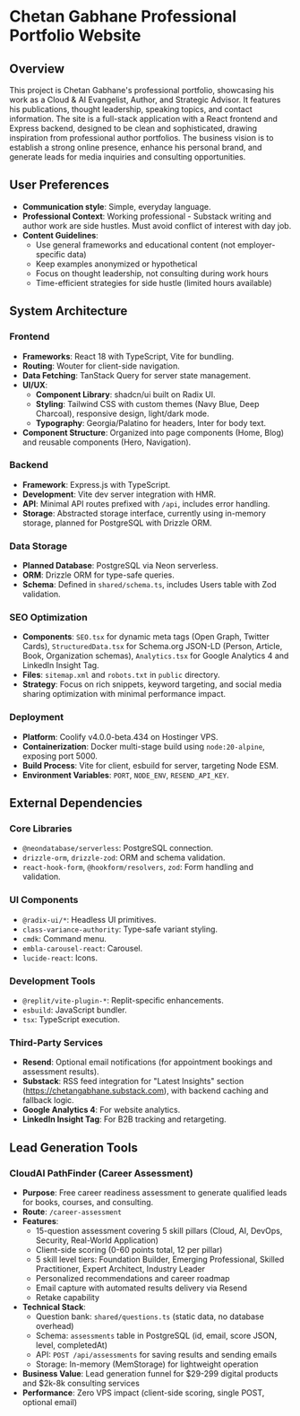 # Chetan Gabhane Professional Portfolio Website

## Overview
This project is Chetan Gabhane's professional portfolio, showcasing his work as a Cloud & AI Evangelist, Author, and Strategic Advisor. It features his publications, thought leadership, speaking topics, and contact information. The site is a full-stack application with a React frontend and Express backend, designed to be clean and sophisticated, drawing inspiration from professional author portfolios. The business vision is to establish a strong online presence, enhance his personal brand, and generate leads for media inquiries and consulting opportunities.

## User Preferences
- **Communication style**: Simple, everyday language.
- **Professional Context**: Working professional - Substack writing and author work are side hustles. Must avoid conflict of interest with day job.
- **Content Guidelines**: 
  - Use general frameworks and educational content (not employer-specific data)
  - Keep examples anonymized or hypothetical
  - Focus on thought leadership, not consulting during work hours
  - Time-efficient strategies for side hustle (limited hours available)

## System Architecture

### Frontend
- **Frameworks**: React 18 with TypeScript, Vite for bundling.
- **Routing**: Wouter for client-side navigation.
- **Data Fetching**: TanStack Query for server state management.
- **UI/UX**:
    - **Component Library**: shadcn/ui built on Radix UI.
    - **Styling**: Tailwind CSS with custom themes (Navy Blue, Deep Charcoal), responsive design, light/dark mode.
    - **Typography**: Georgia/Palatino for headers, Inter for body text.
- **Component Structure**: Organized into page components (Home, Blog) and reusable components (Hero, Navigation).

### Backend
- **Framework**: Express.js with TypeScript.
- **Development**: Vite dev server integration with HMR.
- **API**: Minimal API routes prefixed with `/api`, includes error handling.
- **Storage**: Abstracted storage interface, currently using in-memory storage, planned for PostgreSQL with Drizzle ORM.

### Data Storage
- **Planned Database**: PostgreSQL via Neon serverless.
- **ORM**: Drizzle ORM for type-safe queries.
- **Schema**: Defined in `shared/schema.ts`, includes Users table with Zod validation.

### SEO Optimization
- **Components**: `SEO.tsx` for dynamic meta tags (Open Graph, Twitter Cards), `StructuredData.tsx` for Schema.org JSON-LD (Person, Article, Book, Organization schemas), `Analytics.tsx` for Google Analytics 4 and LinkedIn Insight Tag.
- **Files**: `sitemap.xml` and `robots.txt` in `public` directory.
- **Strategy**: Focus on rich snippets, keyword targeting, and social media sharing optimization with minimal performance impact.

### Deployment
- **Platform**: Coolify v4.0.0-beta.434 on Hostinger VPS.
- **Containerization**: Docker multi-stage build using `node:20-alpine`, exposing port 5000.
- **Build Process**: Vite for client, esbuild for server, targeting Node ESM.
- **Environment Variables**: `PORT`, `NODE_ENV`, `RESEND_API_KEY`.

## External Dependencies

### Core Libraries
- `@neondatabase/serverless`: PostgreSQL connection.
- `drizzle-orm`, `drizzle-zod`: ORM and schema validation.
- `react-hook-form`, `@hookform/resolvers`, `zod`: Form handling and validation.

### UI Components
- `@radix-ui/*`: Headless UI primitives.
- `class-variance-authority`: Type-safe variant styling.
- `cmdk`: Command menu.
- `embla-carousel-react`: Carousel.
- `lucide-react`: Icons.

### Development Tools
- `@replit/vite-plugin-*`: Replit-specific enhancements.
- `esbuild`: JavaScript bundler.
- `tsx`: TypeScript execution.

### Third-Party Services
- **Resend**: Optional email notifications (for appointment bookings and assessment results).
- **Substack**: RSS feed integration for "Latest Insights" section (https://chetangabhane.substack.com), with backend caching and fallback logic.
- **Google Analytics 4**: For website analytics.
- **LinkedIn Insight Tag**: For B2B tracking and retargeting.

## Lead Generation Tools

### CloudAI PathFinder (Career Assessment)
- **Purpose**: Free career readiness assessment to generate qualified leads for books, courses, and consulting.
- **Route**: `/career-assessment`
- **Features**:
  - 15-question assessment covering 5 skill pillars (Cloud, AI, DevOps, Security, Real-World Application)
  - Client-side scoring (0-60 points total, 12 per pillar)
  - 5 skill level tiers: Foundation Builder, Emerging Professional, Skilled Practitioner, Expert Architect, Industry Leader
  - Personalized recommendations and career roadmap
  - Email capture with automated results delivery via Resend
  - Retake capability
- **Technical Stack**:
  - Question bank: `shared/questions.ts` (static data, no database overhead)
  - Schema: `assessments` table in PostgreSQL (id, email, score JSON, level, completedAt)
  - API: `POST /api/assessments` for saving results and sending emails
  - Storage: In-memory (MemStorage) for lightweight operation
- **Business Value**: Lead generation funnel for $29-299 digital products and $2k-8k consulting services
- **Performance**: Zero VPS impact (client-side scoring, single POST, optional email)